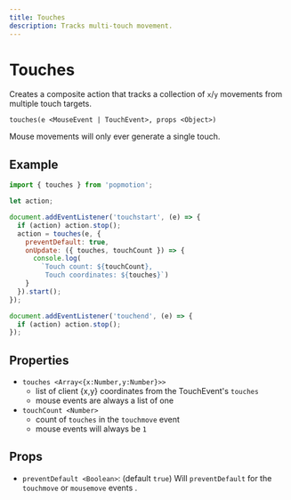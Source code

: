 ```yaml
---
title: Touches
description: Tracks multi-touch movement.
---
```


# Touches

Creates a composite action that tracks a collection of `x`/`y` movements from multiple touch targets.

`touches(e <MouseEvent | TouchEvent>, props <Object>)`

Mouse movements will only ever generate a single touch.

## Example

```javascript
import { touches } from 'popmotion';

let action;

document.addEventListener('touchstart', (e) => {
  if (action) action.stop();
  action = touches(e, {
    preventDefault: true,
    onUpdate: ({ touches, touchCount }) => {
      console.log(
        `Touch count: ${touchCount},
         Touch coordinates: ${touches}`)
    }
  }).start();
});

document.addEventListener('touchend', (e) => {
  if (action) action.stop();
});
```

## Properties

* `touches <Array<{x:Number,y:Number}>>`
  * list of client {x,y} coordinates from the TouchEvent's `touches`
  * mouse events are always a list of one
* `touchCount <Number>`
  * count of `touches` in the `touchmove` event
  * mouse events will always be `1`

## Props

- `preventDefault <Boolean>`: (default `true`) Will `preventDefault` for the `touchmove` or `mousemove` events .
